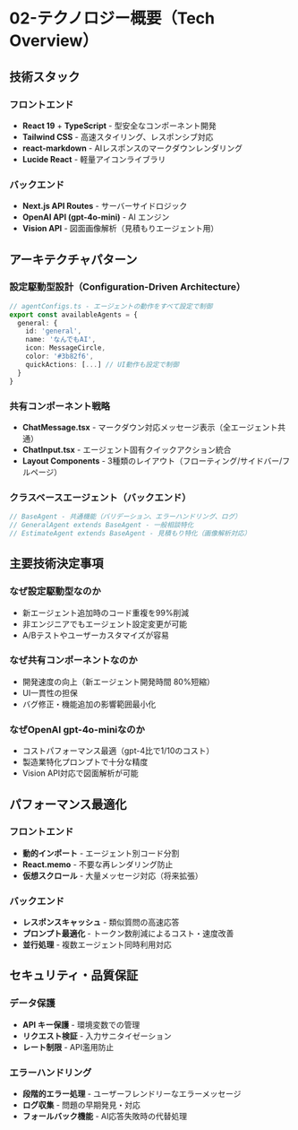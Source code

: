 # 02-テクノロジー概要（Tech Overview）

## 技術スタック

### フロントエンド

- **React 19** + **TypeScript** - 型安全なコンポーネント開発
- **Tailwind CSS** - 高速スタイリング、レスポンシブ対応
- **react-markdown** - AIレスポンスのマークダウンレンダリング
- **Lucide React** - 軽量アイコンライブラリ

### バックエンド

- **Next.js API Routes** - サーバーサイドロジック
- **OpenAI API (gpt-4o-mini)** - AI エンジン
- **Vision API** - 図面画像解析（見積もりエージェント用）

## アーキテクチャパターン

### 設定駆動型設計（Configuration-Driven Architecture）

```typescript
// agentConfigs.ts - エージェントの動作をすべて設定で制御
export const availableAgents = {
  general: {
    id: 'general',
    name: 'なんでもAI',
    icon: MessageCircle,
    color: '#3b82f6',
    quickActions: [...] // UI動作も設定で制御
  }
}
```

### 共有コンポーネント戦略

- **ChatMessage.tsx** - マークダウン対応メッセージ表示（全エージェント共通）
- **ChatInput.tsx** - エージェント固有クイックアクション統合
- **Layout Components** - 3種類のレイアウト（フローティング/サイドバー/フルページ）

### クラスベースエージェント（バックエンド）

```typescript
// BaseAgent - 共通機能（バリデーション、エラーハンドリング、ログ）
// GeneralAgent extends BaseAgent - 一般相談特化
// EstimateAgent extends BaseAgent - 見積もり特化（画像解析対応）
```

## 主要技術決定事項

### なぜ設定駆動型なのか

- 新エージェント追加時のコード重複を99%削減
- 非エンジニアでもエージェント設定変更が可能
- A/Bテストやユーザーカスタマイズが容易

### なぜ共有コンポーネントなのか

- 開発速度の向上（新エージェント開発時間 80%短縮）
- UI一貫性の担保
- バグ修正・機能追加の影響範囲最小化

### なぜOpenAI gpt-4o-miniなのか

- コストパフォーマンス最適（gpt-4比で1/10のコスト）
- 製造業特化プロンプトで十分な精度
- Vision API対応で図面解析が可能

## パフォーマンス最適化

### フロントエンド

- **動的インポート** - エージェント別コード分割
- **React.memo** - 不要な再レンダリング防止
- **仮想スクロール** - 大量メッセージ対応（将来拡張）

### バックエンド

- **レスポンスキャッシュ** - 類似質問の高速応答
- **プロンプト最適化** - トークン数削減によるコスト・速度改善
- **並行処理** - 複数エージェント同時利用対応

## セキュリティ・品質保証

### データ保護

- **API キー保護** - 環境変数での管理
- **リクエスト検証** - 入力サニタイゼーション
- **レート制限** - API濫用防止

### エラーハンドリング

- **段階的エラー処理** - ユーザーフレンドリーなエラーメッセージ
- **ログ収集** - 問題の早期発見・対応
- **フォールバック機能** - AI応答失敗時の代替処理

